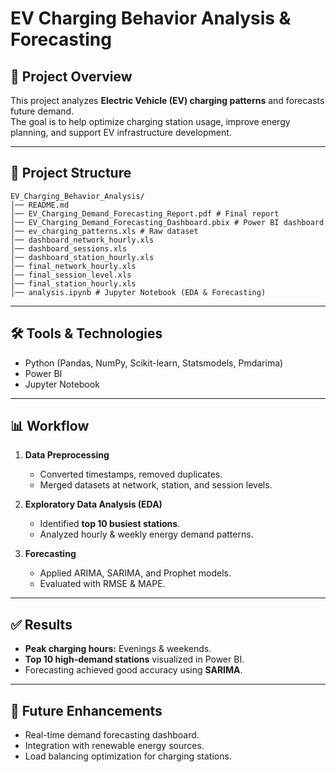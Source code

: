 # EV Charging Behavior Analysis & Forecasting

## 📌 Project Overview
This project analyzes **Electric Vehicle (EV) charging patterns** and forecasts future demand.  
The goal is to help optimize charging station usage, improve energy planning, and support EV infrastructure development.

---

## 📂 Project Structure
```
EV_Charging_Behavior_Analysis/
│── README.md
│── EV_Charging_Demand_Forecasting_Report.pdf # Final report
│── EV_Charging_Demand_Forecasting_Dashboard.pbix # Power BI dashboard
│── ev_charging_patterns.xls # Raw dataset
│── dashboard_network_hourly.xls
│── dashboard_sessions.xls
│── dashboard_station_hourly.xls
│── final_network_hourly.xls
│── final_session_level.xls
│── final_station_hourly.xls
│── analysis.ipynb # Jupyter Notebook (EDA & Forecasting)
```

---

## 🛠️ Tools & Technologies
- Python (Pandas, NumPy, Scikit-learn, Statsmodels, Pmdarima)  
- Power BI  
- Jupyter Notebook  

---

## 📊 Workflow
1. **Data Preprocessing**  
   - Converted timestamps, removed duplicates.  
   - Merged datasets at network, station, and session levels.  

2. **Exploratory Data Analysis (EDA)**  
   - Identified **top 10 busiest stations**.  
   - Analyzed hourly & weekly energy demand patterns.  

3. **Forecasting**  
   - Applied ARIMA, SARIMA, and Prophet models.  
   - Evaluated with RMSE & MAPE.  

---

## ✅ Results
- **Peak charging hours:** Evenings & weekends.  
- **Top 10 high-demand stations** visualized in Power BI.  
- Forecasting achieved good accuracy using **SARIMA**.  

---

## 🚀 Future Enhancements
- Real-time demand forecasting dashboard.  
- Integration with renewable energy sources.  
- Load balancing optimization for charging stations.
